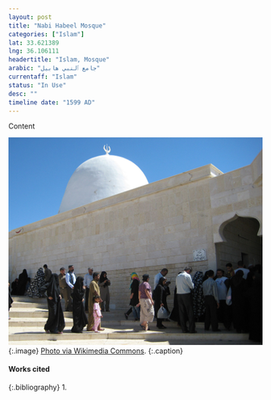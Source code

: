 ```yaml
---
layout: post
title: "Nabi Habeel Mosque"
categories: ["Islam"]
lat: 33.621389
lng: 36.106111
headertitle: "Islam, Mosque"
arabic: "جامع ٱلنبي هابيل"
currentaff: "Islam"
status: "In Use"
desc: ""
timeline date: "1599 AD"
---
```

Content

![Nabi Habeel Mosque](images/nabi.jpeg)
   {:.image}
[Photo via Wikimedia Commons](https://commons.wikimedia.org/wiki/File:NabiHabeel01.jpg).
   {:.caption}

#### Works cited

{:.bibliography}
1. 